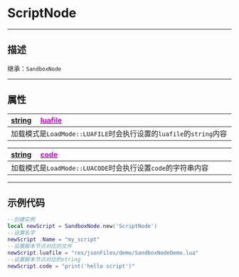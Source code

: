 # ScriptNode
------------------------------------------------------------------------------------------
## 描述

继承：`SandboxNode`

------------------------------------------------------------------------------------------
## 属性


|<div style="width:1125px">[string](/Api/DataType/String.md) &emsp;[<font color="dd00dd">luafile</font>]()</div>|
|:---|
|加载模式是`LoadMode::LUAFILE`时会执行设置的`luafile`的`string`内容|


|<div style="width:1125px">[string](/Api/DataType/String.md) &emsp;[<font color="dd00dd">code</font>]()</div>|
|:---|
|加载模式是`LoadMode::LUACODE`时会执行设置`code`的字符串内容|

------------------------------------------------------------------------------------------
## 示例代码

```lua
--创建实例
local newScript = SandboxNode.new('ScriptNode')
--设置名字
newScript .Name = "my_script"
--设置脚本节点对应的文件
newScript.luafile = "res/jsonFiles/demo/SandboxNodeDemo.lua"
--设置脚本节点对应的string
newScript.code = "print('hello script')"
```